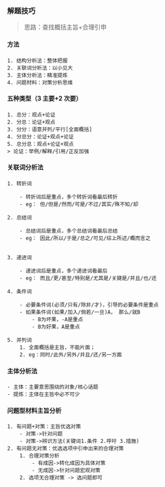 ### 解题技巧

> 思路：查找概括主旨+合理引申

#### 方法

    1. 结构分析法：整体把握
    2. 关联词分析法：以小见大
    3. 主体分析法：精准提炼
    4. 问题材料：对策分析思维

#### 五种类型（3 主要+2 次要）

    1. 总分：观点+论证
    2. 分总：论证+观点
    3. 分分：语意并列/平行[全面概括]
    4. 分总分：论证+观点+论证
    5. 总分总：观点+论证+观点
    > 论证：举例/解释/引用/正反加强

#### 关联词分析法

    1. 转折词

        - 转折词后是重点，多个转折词看最后转折
        - eg： 但/但是/然而/可是/不过/其实/殊不知/却

    2. 总结词

        - 总结词后是重点，多个总结词看最后总结
        - eg： 因此/所以/于是/总之/可见/综上所述/概而言之


    3. 递进词

        - 递进词后是重点，多个递进词看最后
        - eg： 而且/更/甚至/特别是/尤其是/关键是/并且/也/还

    4. 条件词

        - 必要条件词(必须/只有/除非/才)，引导的必要条件是重点
        - 如果条件词(如果/加入/倘若/一旦)A， 那么/就B
            - B为坏果，-A是重点
            - B为好果，A是重点

    5. 并列词
        1. 全面概括是主旨，不能片面；
        2. eg：同时/此外/另外/并且/还/另一方面

#### 主体分析法

    - 主体：主要意思围绕的对象/核心话题
    - 提炼：主体在主旨中必不可少

#### 问题型材料主旨分析

    1. 有问题+对策：主旨优选对策
        - 对策->针对问题
        - 对策->辨识方法(关键词1.条件 2.呼吁 3.措施)
    2. 有问题无对策：优选选项中引申出来的合理对策
        1. 合理对策分析
            - 有成因->转化成因为具体对策
            - 无成因->针对问题宏观对策
        2. 选项无合理对策 -> 选问题即可
